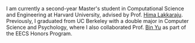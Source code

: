 I am currently a second-year Master's student in Computational Science and Engineering at Harvard University, advised by Prof. [Hima Lakkaraju](https://himalakkaraju.github.io). Previously, I graduated from UC Berkeley with a double major in Computer Science and Psychology, where I also collaborated Prof. [Bin Yu](https://binyu.stat.berkeley.edu/) as part of the EECS Honors Program. 

<!-- Link to your social media connections, too. This theme is set up to use [Font Awesome icons](https://fontawesome.com/) and [Academicons](https://jpswalsh.github.io/academicons/), like the ones below. Add your Facebook, Twitter, LinkedIn, Google Scholar, or just disable all of them. -->
